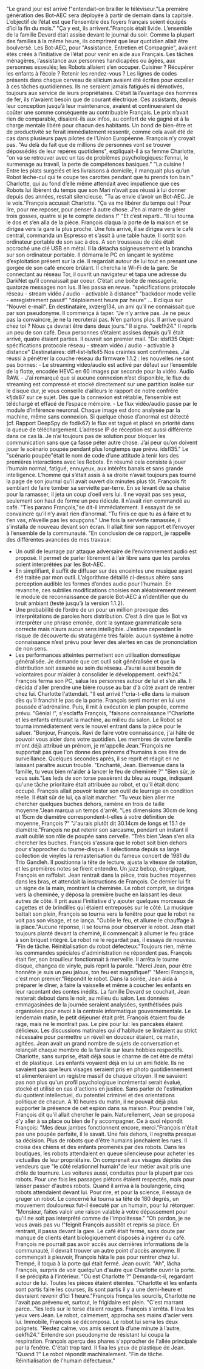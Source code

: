 "Le grand jour est arrivé !"entendait-on brailler le téléviseur."La première génération des Bot-AEC sera déployée à partir de demain dans la capitale. L’objectif de l’état est que l’ensemble des foyers français soient équipés d’ici la fin du mois."
"Ça y est, ils arrivent."François était livide.
L’ensemble de la famille Devard était assise devant le journal du soir. Comme la plupart des familles à la même heure, ils comprirent que leur quotidien allait être boulversé. Les Bot-AEC, pour "Assistance, Entretien et Compagnie", avaient étés créés à l’initiative de l’état pour venir en aide aux Français. Les tâches ménagères, l’assistance aux personnes handicapées ou âgées, aux personnes esseulés; les Robots allaient s’en occuper. Cuisiner ? Récupérer les enfants à l’école ? Retenir les rendez-vous ? Les lignes de codes présents dans chaque cerveau de silicium avaient été écrites pour exceller à ces tâches quotidiennes. Ils ne seraient jamais fatigués ni démotivés, toujours aux service de leurs propriétaires. C’était là l’avantage des hommes de fer, ils n’avaient besoin que de courant électrique. 
Ces assistants, depuis leur conception jusqu’à leur maintenance, avaient et continueraient de coûter une somme conséquente au contribuable Français. Le prix n’avait rien de comparable, disaient-ils aux infos, au confort de vie gagné et à la charge mentale libéré pour chacun des habitants. Un bond de bien-être et de productivité se ferait immédiatement ressentir, comme cela avait été de cas dans plusieurs pays pilotes de l’Union Européenne. 
François n’y croyait pas.
"Au delà du fait que de millions de personnes vont se trouver dépossédés de leur repères quotidiens", expliquait-il à sa femme Charlotte, "on va se retrouver avec un tas de problèmes psychologiques: l’ennui, le surmenage au travail, la perte de compétences basiques."
"La cuisine ! Entre les plats surgelés et les livraisons à domicile, il manquait plus qu’un Robot lèche-cul qui te coupe tes carottes pendant que tu prends ton bain."
Charlotte, qui au fond d’elle même attendait avec impatience que ces Robots lui libèrent du temps que son Mari n’avait pas réussi à lui donner depuis des années, restait silencieuse.
"Tu as envie d’avoir un Bot-AEC. Je le vois."François accusait Charlotte.
"Ça va me libérer du temps oui ! Pour lire, pour me reposer, pour penser à autre chose. J’en ai marre de gérer trois gosses, quatre si je te compte dedans !"
"Et c’est reparti…"Il lui tourna le dos et s’en alla de la pièce.
François claqua la porte de la maison et se dirigea vers la gare la plus proche. Une fois arrivé, il se dirigea vers le café central, commanda un Espresso et s’assit à une table haute. Il sortit son ordinateur portable de son sac à dos. A son trousseau de clés était accroché une clé USB en métal. Il la détacha soigneusement et la brancha sur son ordinateur portable. Il démarra le PC en lançant le système d’exploitation présent sur la clé. 
Il regardait autour de lui tout en prenant une gorgée de son café encore brûlant.
Il chercha le Wi-Fi de la gare. Se connectant au réseau Tor, il ouvrit un navigateur et tapa une adresse du DarkNet qu’il connaissait par coeur. C’était une boîte de messagerie, quatorze messages non lus. Il les passa en revue.
"spécifications protocole réseau - stream vidéo / audio - activable à distance"
"backdoor mode veille - enregistrement passif"
"déploiement heure par heure"
…
Il cliqua sur "Nouvel e-mail".
En destinataire, xvzerg134, un ami qu’il ne connaissait que par son pseudonyme.
Il commença à taper.
"Je n’y arrive pas. Je ne peux pas la convaincre, je ne la recruterai pas. N’en parlons plus. 
Il arrive quand chez toi ? Nous ça devrait être dans deux jours."
Il signa.
"oekfh24."
Il repris un peu de son café. Deux personnes s’étaient assises depuis qu’il était arrivé, quatre étaient parties. 
Il ouvrait son premier mail.
"De: idsfl35
Objet: spécifications protocole réseau - stream vidéo / audio - activable à distance"
Destinataires: diff-list-lsfk45
Nos craintes sont confirmées. J’ai réussi à pénétrer la couche réseau du firmware 1.1.2 : les nouvelles ne sont pas bonnes:
	- Le streaming video/audio est activé par défaut sur l’ensemble de la flotte, encodée HEVC en 60 images par seconde pour la vidéo. Audio RAW.
	- J’ai remarqué que si aucune connexion n’est disponible, le flux du streaming est compressé et stocké directement sur une partition isolée sur le disque dur, je vous conseille d’ailleurs le rapport de notre confrère kfjds87 sur ce sujet. Dès que la connexion est rétablie, l’ensemble est téléchargé et effacé de l’espace mémoire.
	- Le flux vidéo/audio passe par le module d’inférence neuronal. Chaque image est donc analysée par la machine, même sans connexion. Si quelque chose d’anormal est détecté (cf. Rapport DeepSpy de fodik67) le flux est tagué et placé en priorité dans la queue de téléchargement. L’adresse IP de réception est aussi différente dans ce cas là.
Je n’ai toujours pas de solution pour bloquer les communication sans que ça fasse péter autre chose. J’ai peur qu’on doivent jouer le scénario poupée pendant plus longtemps que prévu.
idsfl35."
Le "scénario poupée"était le nom de code d’une attitude à tenir lors des premières interactions avec les Robots. En résumé cela consiste à jouer l’humain normal, fatigué, ennuyeux, aux intérêts banals et sans grande intelligence.
L’homme qui s’était assis à sa droite n’avait toujours pas tourné la page de son journal qu’il avait ouvert dix minutes plus tôt. François fit semblant de faire tomber sa serviette par-terre. En se levant de sa chaise pour la ramasser, il jeta un coup d’oeil vers lui. Il ne voyait pas ses yeux, seulement son haut de forme un peu ridicule. Il n’avait rien commandé au café.
"T’es parano François,"se dit-il immédiatement. Il essayait de se convaincre qu’il n’y avait rien d’anormal. "Tu finis ce que tu as à faire et tu t’en vas, n’éveille pas les soupçons."
Une fois la serviette ramassée, il s’installa de nouveau devant son écran. Il allait finir son rapport et l’envoyer à l’ensemble de la communauté.
"En conclusion de ce rapport, je rappelle des différentes avancées de mes travaux: 
- Un outil de leurrage par attaque adversaire de l’environnement audio est proposé. Il permet de parler librement à l’air libre sans que les paroles soient interprétées par les Bot-AEC.
- En simplifiant, il suffit de diffuser sur des enceintes une musique ayant été traitée par mon outil. L’algorithme détaillé ci-dessus altère sans perception audible les formes d’ondes audio pour l’humain. En revanche, ces subtiles modifications choisies non aléatoirement mènent le module de reconnaissance de parole Bot-AEC à n’identifier que du bruit ambiant (testé jusqu’à la version 1.1.2).
- Une probabilité de l’ordre de un pour un million provoque des interprétations de paroles hors distribution. C’est à dire que le Bot va interpréter une phrase erronée, dont la syntaxe grammaticale sera correcte mais n’aura aucun sens intelligible. J’estime cependant le risque de découverte du stratagème très faible: aucun système à notre connaissance n’est prévu pour lever des alertes en cas de prononciation de non sens.
- Les performances atteintes permettent son utilisation domestique généralisée. Je demande que cet outil soit généralisée et que la distribution soit assurée au sein du réseau. J’aurai aussi besoin de volontaires pour m’aider à consolider le développement.
oekfh24."
François ferma son PC, salua les personnes autour de lui et s’en alla.
Il décida d'aller prendre une bière rousse au bar d'à côté avant de rentrer chez lui. 
Charlotte l'attendait.
"Il est arrivé !"cria-t-elle dans la maison dès qu'il franchit le pas de la porte. François senti monter en lui une poussée d'adrénaline. Puis, il mit à exécution le plan poupée, comme prévu.
"Génial !", s'esclaffa François, "faisons connaissance !"Charlotte et les enfants entourait la machine, au milieu du salon. Le Robot se tourna immédiatement vers le nouvel entrant dans la pièce pour le saluer.
"Bonjour, François. Ravi de faire votre connaissance, j'ai hâte de pouvoir vous aider dans votre quotidien. Les membres de votre famille m'ont déjà attribué un prénom, je m'appelle Jean."François ne supportait pas que l'on donne des prénoms d'humains à ces être de surveillance. Quelques secondes après, il se reprit et réagit en ne laissant paraître aucun trouble.
"Enchanté, Jean. Bienvenue dans la famille, tu veux bien m'aider à lancer le feu de cheminée ?"
"Bien sûr, je vous suis."Les leds de son torse passèrent du bleu au rouge, indiquant qu'une tâche prioritaire était attribuée au robot, et qu'il était donc occupé. François allait pouvoir tester son outil de leurrage en condition réelle. Il était sûr de lui, ça allait marcher. 
"Tu veux bien aller me chercher quelques buches dehors, ramène en trois de taille moyenne."Jean marqua un temps d'arrêt.
"Les dimensions 30cm de long et 15cm de diamètre correspondent-t-elles à votre définition de moyenne, François ?"
"J'aurais plutôt dit 30.14cm de longs et 15.1 de diamètre."François ne put retenir son sarcasme, pendant un instant il avait oublié son rôle de poupée sans cervelle.
"Très bien."Jean s'en alla chercher les buches. François s'assura que le robot soit bien dehors pour s'approcher du tourne-disque. Il sélectionna depuis sa large collection de vinyles la remasterisation du fameux concert de 1981 du Trio Gandleh. Il positionna la tête de lecture, ajusta la vitesse de rotation, et les premières notes se firent entendre. Un jazz bebop, énergique, François en raffolait.
Jean rentrait dans la pièce, trois buches moyennes dans les bras, et attendait la instructions de François. Ce dernier lui fit un signe de la main, montrant la cheminée. Le robot comprit, se dirigea vers la cheminée, y déposa la première buche en laissant les deux autres de côté. Il prit aussi l'initiative d'y ajouter quelques morceaux de cagettes et de brindilles qui étaient entreposés sur le côté. La musique battait son plein, François se tourna vers la fenêtre pour que le robot ne voit pas son visage, et se lança.
"Oublie le feu, et allume le chauffage à la place."Aucune réponse, il se tourna pour observer le robot. Jean était toujours planté devant la cheminé, il commençait à allumer le feu grâce à son briquet intégré. Le robot ne le regardait pas, il essaya de nouveau.
"Fin de tâche. Réinitialisation du robot défecteux."Toujours rien, même les commandes spéciales d'administration ne répondent pas. François était fier, son brouilleur fonctionnait à merveille. Il arrêta le tourne disque, changea de vinyle, puis reprit la parole.
"Merci Jean, pour être honnête je suis un peu jaloux, ton feu est magnifique!"
"Merci François, c'est mon premier."Répondit le robot.
Dans la soirée, Jean aida à préparer le dîner, à faire la vaisselle et même à coucher les enfants en leur racontant des contes inédits.
La famille Devard se couchait, Jean resterait debout dans le noir, au milieu du salon. Les données emmagasinées de la journée seraient analysées, synthétisées puis organisées pour envoi à la centrale informatique gouvernementale.
Le lendemain matin, le petit déjeuner était prêt. François étaient fou de rage, mais ne le montrait pas. Le pire pour lui: les pancakes étaient délicieux. Les discussions matinales qui d'habitude se limitaient au strict nécessaire pour permettre un réveil en douceur étaient, ce matin, agitées. Jean avait un grand nombre de sujets de conversation et relançait chaque membre de la famille sur leurs hobbies respectifs. Charlotte, sans surprise, était déjà sous le charme de cet être de métal et de plastique. Les enfants voyaient déjà en lui un ami fidèle. Ils ne savaient pas que leurs visages seraient pris en photo quotidiennement et alimenteraient un registre massif de chaque citoyen. Il ne savaient pas non plus qu'un profil psychologique incrémental serait évalué, stocké et utilisé en cas d'actions en justice. Sans parler de l'estimation du quotient intellectuel, du potentiel criminel et des orientations politique de chacun. A 10 heures du matin, il ne pouvait déjà plus supporter la présence de cet espion dans sa maison. Pour prendre l'air, François dit qu'il allait chercher le pain. Naturellement, Jean se proposa d'y aller à sa place ou bien de l'y accompagner. Ce à quoi répondit François: "Mes deux jambes fonctionnent encore, merci."François n'était pas une poupée parfaite, il le savait.
Une fois dehors, il regretta presque sa décision. Plus de robots que d'être humains jonchaient les rues. Il croisa des chiens et des enfants promenés par des robots. Dans les boutiques, les robots attendaient en queue silencieuse pour acheter les victuailles de leur propriétaire. On comprenait aux visages dépités des vendeurs que "le côté relationnel humain"de leur métier avait pris une drôle de tournure. Les voitures aussi, conduites pour la plupart par ces robots. Pour une fois les passages piétons étaient respectés, mais pour laisser passer d'autres robots. Quand il arriva à la boulangerie, cinq robots attendaient devant lui. Pour rire, et pour la science, il essaya de gruger un robot. Le concerné lui tourna sa tête de 180 degrés, un mouvement douloureux fut-il éxecuté par un humain, pour lui rétorquer: "Monsieur, faites valoir une raison valable à votre dépassement pour qu'il ne soit pas interprêté comme de l'impolitesse."
"Oh pardon, je ne vous avais pas vu !"feignit François aussitôt et repris sa place.
En rentrant, il passa devant la gare. Le café était fermé, sans doute par manque de clients étant biologiquement disposés à ingérer du café. François ne pourrait pas avoir accès aux dernières informations de la communauté, il devrait trouver un autre point d'accès anonyme. Il commençait à pleuvoir, François hâta le pas pour rentrer chez lui.
Trempé, il toqua à la porte qui était fermé. Jean ouvrit.
"Ah", lâcha François, surpris de voir quelqu'un d'autre que Charlotte ouvrir la porte. Il se précipita à l'intérieur.
"Où est Charlotte ?" Demanda-t-il, regardant autour de lui. Toutes les pièces étaient éteintes.
"Charlotte et les enfants sont partis faire les courses, ils sont partis il y a une demi-heure et devraient revenir d'ici 1 heure."François fronça les sourcils, Charlotte ne l'avait pas prévenu et, surtout, le frigidaire est plein.
"C'est marrant parce..."les leds sur le torse étaient rouges. François s'arrêta. Il leva les yeux vers Jean.
Le robot, calmement, approcha ses mains d'acier vers lui.
Immobile, François se décomposa. 
Le robot lui serra les deux poignets. 
"Restez calme, vos amis seront là d’une minute à l’autre, oekfh24."
Entendre son pseudonyme de résistant lui coupa la respiration. 
François aperçu des phares s'approcher de l'allée principale par la fenêtre. C'était trop tard.
Il fixa les yeux de plastique de Jean.
"Quand ?"
Le robot répondit machinalement.
"Fin de tâche. Réinitialisation de l'humain défectueux."
